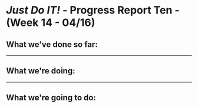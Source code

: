 # *Just Do IT!* - Progress Report Ten - (Week 14 - 04/16)

## What we've done so far:



___

## What we're doing:


___

## What we're going to do:
